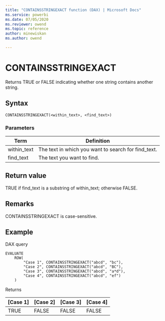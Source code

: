 ```yaml
---
title: "CONTAINSSTRINGEXACT function (DAX) | Microsoft Docs"
ms.service: powerbi 
ms.date: 07/05/2020
ms.reviewer: owend
ms.topic: reference
author: minewiskan
ms.author: owend

---
```

# CONTAINSSTRINGEXACT

Returns TRUE or FALSE indicating whether one string contains another string. 
  
## Syntax  
  
```dax
CONTAINSSTRINGEXACT(<within_text>, <find_text>)
```
  
### Parameters  
  
|Term|Definition|  
|--------|--------------|  
|within_text|The text in which you want to search for find_text.|  
|find_text|The text you want to find.|
  
## Return value  

TRUE if find_text is a substring of within_text; otherwise FALSE.

## Remarks

CONTAINSSTRINGEXACT is case-sensitive.

## Example  

DAX query

```DAX
EVALUATE
    ROW(
        "Case 1", CONTAINSSTRINGEXACT("abcd", "bc"), 
        "Case 2", CONTAINSSTRINGEXACT("abcd", "BC"),
        "Case 3", CONTAINSSTRINGEXACT("abcd", "a*d"),
        "Case 4", CONTAINSSTRINGEXACT("abcd", "ef")
    )

```

Returns

|[Case 1]  |[Case 2]  |[Case 3]  |[Case 4]  |
|---------|---------|---------|---------|
|TRUE     | FALSE         | FALSE         |FALSE          |